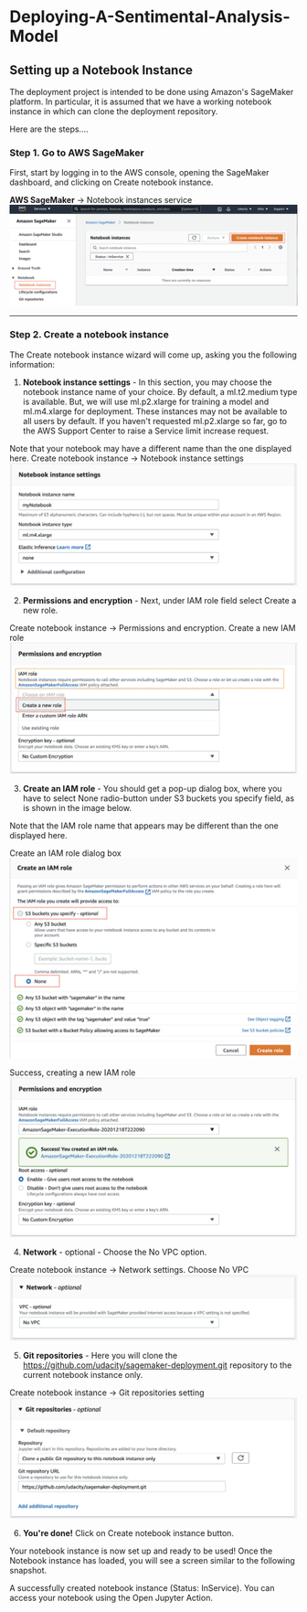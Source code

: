 # Deploying-A-Sentimental-Analysis-Model

## Setting up a Notebook Instance

The deployment project is intended to be done using Amazon's SageMaker platform. In particular, it is assumed that we have a working notebook instance in which can clone the deployment repository.

Here are the steps....

### Step 1. Go to AWS SageMaker

First, start by logging in to the AWS console, opening the SageMaker dashboard, and clicking on Create notebook instance.

**AWS SageMaker** → Notebook instances service
![AmazonSage](https://github.com/ucdcsl55/Deploying-A-Sentimental-Analysis-Model/blob/main/images/AmazonSageMaker.png?raw=true)

************************************************************************************

### Step 2. Create a notebook instance

The Create notebook instance wizard will come up, asking you the following information:


1. **Notebook instance settings** - In this section, you may choose the notebook instance name of your choice. By default, a ml.t2.medium type is available. But, we will use ml.p2.xlarge for training a model and ml.m4.xlarge for deployment. These instances may not be available to all users by default. If you haven't requested ml.p2.xlarge so far, go to the AWS Support Center to raise a Service limit increase request.

Note that your notebook may have a different name than the one displayed here.
Create notebook instance → Notebook instance settings
![NotebookInstance](https://github.com/ucdcsl55/Deploying-A-Sentimental-Analysis-Model/blob/main/images/NotebookInstanceName.png?raw=true)



2. **Permissions and encryption** - Next, under IAM role field select Create a new role.

Create notebook instance → Permissions and encryption. Create a new IAM role
![Permission](https://github.com/ucdcsl55/Deploying-A-Sentimental-Analysis-Model/blob/main/images/Permissions.png?raw=true)



3. **Create an IAM role** - You should get a pop-up dialog box, where you have to select None radio-button under S3 buckets you specify field, as is shown in the image below.

Note that the IAM role name that appears may be different than the one displayed here.

Create an IAM role dialog box
![IAMRole](https://github.com/ucdcsl55/Deploying-A-Sentimental-Analysis-Model/blob/main/images/IAMRole.png?raw=true)

Success, creating a new IAM role
![Encryption](https://github.com/ucdcsl55/Deploying-A-Sentimental-Analysis-Model/blob/main/images/Encryption.png?raw=true)



4. **Network** - optional - Choose the No VPC option.

Create notebook instance → Network settings. Choose No VPC
![NetworkOptional](https://github.com/ucdcsl55/Deploying-A-Sentimental-Analysis-Model/blob/main/images/NetworkOptional.png?raw=true)


5. **Git repositories** - Here you will clone the https://github.com/udacity/sagemaker-deployment.git repository to the current notebook instance only.

Create notebook instance → Git repositories setting
![Github](https://github.com/ucdcsl55/Deploying-A-Sentimental-Analysis-Model/blob/main/images/Github.png?raw=true)


6. **You're done!** Click on Create notebook instance button.

Your notebook instance is now set up and ready to be used! Once the Notebook instance has loaded, you will see a screen similar to the following snapshot.

A successfully created notebook instance (Status: InService). You can access your notebook using the Open Jupyter Action.
